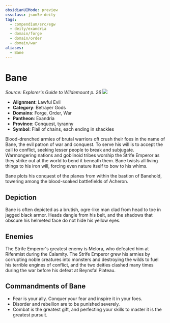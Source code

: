 ```yaml
---
obsidianUIMode: preview
cssclass: json5e-deity
tags:
  - compendium/src/egw
  - deity/exandria
  - domain/forge
  - domain/order
  - domain/war
aliases:
  - Bane
---
```

# Bane
*Source: Explorer's Guide to Wildemount p. 26* 
![](/compendium/deities/img/symbol-of-bane.png#symbol)

- **Alignment**: Lawful Evil
- **Category**: Betrayer Gods
- **Domains**: Forge, Order, War
- **Pantheon**: Exandria
- **Province**: Conquest, tyranny
- **Symbol**: Flail of chains, each ending in shackles

Blood-drenched armies of brutal warriors oft crush their foes in the name of Bane, the evil patron of war and conquest. To serve his will is to accept the call to conflict, seeking lesser people to break and subjugate. Warmongering nations and goblinoid tribes worship the Strife Emperor as they strike out at the world to bend it beneath them. Bane twists all living things to his iron will, forcing even nature itself to bow to his whims.

Bane plots his conquest of the planes from within the bastion of Banehold, towering among the blood-soaked battlefields of Acheron.

## Depiction

Bane is often depicted as a brutish, ogre-like man clad from head to toe in jagged black armor. Heads dangle from his belt, and the shadows that obscure his helmeted face do not hide his yellow eyes.

## Enemies

The Strife Emperor's greatest enemy is Melora, who defeated him at Rifenmist during the Calamity. The Strife Emperor grew his armies by corrupting noble creatures into monsters and destroying the wilds to fuel his terrible engines of conflict, and the two deities clashed many times during the war before his defeat at Beynsfal Plateau.

## Commandments of Bane

- Fear is your ally. Conquer your fear and inspire it in your foes.
- Disorder and rebellion are to be punished severely.
- Combat is the greatest gift, and perfecting your skills to master it is the greatest pursuit.